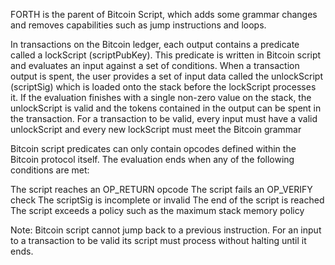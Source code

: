 FORTH is the parent of Bitcoin Script, which adds some grammar changes and removes capabilities such as jump instructions and loops.

In transactions on the Bitcoin ledger, each output contains a predicate called a lockScript (scriptPubKey). This predicate is written in Bitcoin script and evaluates an input against a set of conditions. When a transaction output is spent, the user provides a set of input data called the unlockScript (scriptSig) which is loaded onto the stack before the lockScript processes it. If the evaluation finishes with a single non-zero value on the stack, the unlockScript is valid and the tokens contained in the output can be spent in the transaction. For a transaction to be valid, every input must have a valid unlockScript and every new lockScript must meet the Bitcoin grammar

Bitcoin script predicates can only contain opcodes defined within the Bitcoin protocol itself. The evaluation ends when any of the following conditions are met:

The script reaches an OP_RETURN opcode
The script fails an OP_VERIFY check
The scriptSig is incomplete or invalid
The end of the script is reached
The script exceeds a policy such as the maximum stack memory policy

Note:
Bitcoin script cannot jump back to a previous instruction. For an input to a transaction to be valid its script must process without halting until it ends.